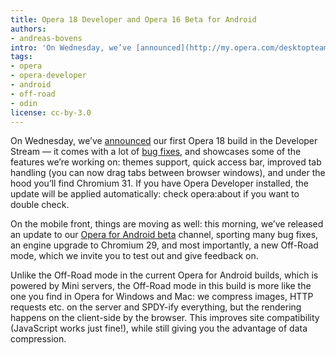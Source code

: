 ```yaml
---
title: Opera 18 Developer and Opera 16 Beta for Android
authors:
- andreas-bovens
intro: 'On Wednesday, we’ve [announced](http://my.opera.com/desktopteam/blog/2013/09/11/opera-18-developer-stream) our first Opera 18 build in the Developer Stream — it comes with a lot of [bug fixes](/blog/opera-18-developer-and-opera-16-beta-for-android/Opera_initial_18_dev_changelog.txt), and showcases some of the features we’re working on: themes support, quick access bar, improved tab handling (you can now drag tabs between browser windows), and under the hood you’ll find Chromium 31. If you have Opera Developer installed, the update will be applied automatically: check opera:about if you want to double check.'
tags:
- opera
- opera-developer
- android
- off-road
- odin
license: cc-by-3.0
---
```


On Wednesday, we’ve [announced][1] our first Opera 18 build in the Developer Stream — it comes with a lot of [bug fixes][2], and showcases some of the features we’re working on: themes support, quick access bar, improved tab handling (you can now drag tabs between browser windows), and under the hood you’ll find Chromium 31. If you have Opera Developer installed, the update will be applied automatically: check opera:about if you want to double check.

[1]: http://my.opera.com/desktopteam/blog/2013/09/11/opera-18-developer-stream
[2]: /blog/opera-18-developer-and-opera-16-beta-for-android/Opera_initial_18_dev_changelog.txt

On the mobile front, things are moving as well: this morning, we’ve released an update to our [Opera for Android beta][3] channel, sporting many bug fixes, an engine upgrade to Chromium 29, and most importantly, a new Off-Road mode, which we invite you to test out and give feedback on.

[3]: https://play.google.com/store/apps/details?id=com.opera.browser.beta

Unlike the Off-Road mode in the current Opera for Android builds, which is powered by Mini servers, the Off-Road mode in this build is more like the one you find in Opera for Windows and Mac: we compress images, HTTP requests etc. on the server and SPDY-ify everything, but the rendering happens on the client-side by the browser. This improves site compatibility (JavaScript works just fine!), while still giving you the advantage of data compression.
